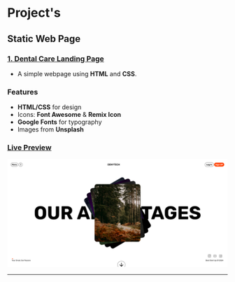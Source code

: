 # Project's

## Static Web Page

### [1. Dental Care Landing Page](./Static/Readme.md)

- A simple webpage using **HTML** and **CSS**.

### Features

- **HTML/CSS** for design
- Icons: **Font Awesome** & **Remix Icon**
- **Google Fonts** for typography
- Images from **Unsplash**

### [Live Preview](https://sandip3.github.io/Web-Project/Static/project%20-%201/)

![Screenshot](./Static/Img/Project%20-%201.png) 

---
